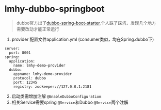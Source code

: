 # lmhy-dubbo-springboot
> dubbo官方出了[dubbo-spring-boot-starter](https://github.com/dubbo/dubbo-spring-boot-project),个人踩了踩坑，发现几个地方需要改动才能正常运行
1. provider 配置文件application.yml  (consumer类似，均在Spring.dubbo下)
```
server:
  port: 8001
spring:
  application:
    name: lmhy-demo-provider
  dubbo:
    appname: lmhy-demo-provider
    protocol: dubbo
    port: 12345
    registry: zookeeper://127.0.0.1:2181
```
2. 启动类需增加注解 `@EnableDubboConfiguration`
3. 相关Service需要spring `@Service`和Dubbo `@Service`两个注解
